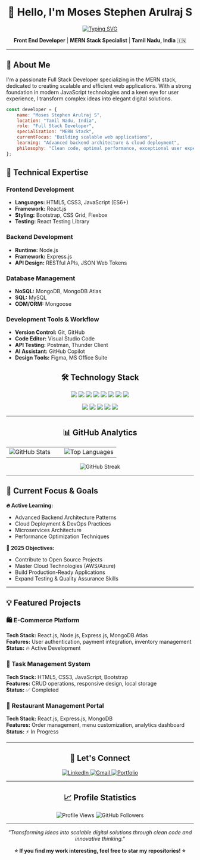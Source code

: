 <div align="center">

# 👋 Hello, I'm Moses Stephen Arulraj S

[![Typing SVG](https://readme-typing-svg.herokuapp.com?font=Fira+Code&size=24&duration=3000&pause=1000&color=2196F3&center=true&vCenter=true&width=600&lines=Front+End+Developer;MERN+Stack+Specialist;From+Tamil+Nadu%2C+India;Building+Scalable+Applications)](https://git.io/typing-svg)

**Front End Developer** | **MERN Stack Specialist** | **Tamil Nadu, India** 🇮🇳

</div>

---

## 🚀 About Me

I'm a passionate Full Stack Developer specializing in the MERN stack, dedicated to creating scalable and efficient web applications. With a strong foundation in modern JavaScript technologies and a keen eye for user experience, I transform complex ideas into elegant digital solutions.

```javascript
const developer = {
    name: "Moses Stephen Arulraj S",
    location: "Tamil Nadu, India",
    role: "Full Stack Developer",
    specialization: "MERN Stack",
    currentFocus: "Building scalable web applications",
    learning: "Advanced backend architecture & cloud deployment",
    philosophy: "Clean code, optimal performance, exceptional user experience"
};
```

## 💼 Technical Expertise

### **Frontend Development**
- **Languages:** HTML5, CSS3, JavaScript (ES6+)
- **Framework:** React.js
- **Styling:** Bootstrap, CSS Grid, Flexbox
- **Testing:** React Testing Library

### **Backend Development**
- **Runtime:** Node.js
- **Framework:** Express.js
- **API Design:** RESTful APIs, JSON Web Tokens

### **Database Management**
- **NoSQL:** MongoDB, MongoDB Atlas
- **SQL:** MySQL
- **ODM/ORM:** Mongoose

### **Development Tools & Workflow**
- **Version Control:** Git, GitHub
- **Code Editor:** Visual Studio Code
- **API Testing:** Postman, Thunder Client
- **AI Assistant:** GitHub Copilot
- **Design Tools:** Figma, MS Office Suite

<div align="center">

## 🛠️ Technology Stack

<p>
<img src="https://img.shields.io/badge/HTML5-E34F26?style=for-the-badge&logo=html5&logoColor=white" />
<img src="https://img.shields.io/badge/CSS3-1572B6?style=for-the-badge&logo=css3&logoColor=white" />
<img src="https://img.shields.io/badge/JavaScript-F7DF1E?style=for-the-badge&logo=javascript&logoColor=black" />
<img src="https://img.shields.io/badge/React-61DAFB?style=for-the-badge&logo=react&logoColor=black" />
<img src="https://img.shields.io/badge/Node.js-339933?style=for-the-badge&logo=nodedotjs&logoColor=white" />
<img src="https://img.shields.io/badge/Express.js-000000?style=for-the-badge&logo=express&logoColor=white" />
<img src="https://img.shields.io/badge/MongoDB-47A248?style=for-the-badge&logo=mongodb&logoColor=white" />
<img src="https://img.shields.io/badge/MySQL-4479A1?style=for-the-badge&logo=mysql&logoColor=white" />
</p>

<p>
<img src="https://img.shields.io/badge/Bootstrap-7952B3?style=for-the-badge&logo=bootstrap&logoColor=white" />
<img src="https://img.shields.io/badge/Git-F05032?style=for-the-badge&logo=git&logoColor=white" />
<img src="https://img.shields.io/badge/VS_Code-007ACC?style=for-the-badge&logo=visual-studio-code&logoColor=white" />
<img src="https://img.shields.io/badge/Postman-FF6C37?style=for-the-badge&logo=postman&logoColor=white" />
<img src="https://img.shields.io/badge/Figma-F24E1E?style=for-the-badge&logo=figma&logoColor=white" />
</p>

</div>

---

<div align="center">

## 📊 GitHub Analytics

<table>
<tr>
<td width="50%">
<img src="https://github-readme-stats.vercel.app/api?username=moses-stephen&show_icons=true&theme=tokyonight&hide_border=true&include_all_commits=true&count_private=true" alt="GitHub Stats" />
</td>
<td width="50%">
<img src="https://github-readme-stats.vercel.app/api/top-langs/?username=moses-stephen&layout=compact&theme=tokyonight&hide_border=true&langs_count=8" alt="Top Languages" />
</td>
</tr>
</table>

<img src="https://github-readme-streak-stats.herokuapp.com/?user=moses-stephen&theme=tokyonight&hide_border=true" alt="GitHub Streak" />

</div>

---

## 🎯 Current Focus & Goals

**🔥 Active Learning:**
- Advanced Backend Architecture Patterns
- Cloud Deployment & DevOps Practices
- Microservices Architecture
- Performance Optimization Techniques

**🚀 2025 Objectives:**
- Contribute to Open Source Projects
- Master Cloud Technologies (AWS/Azure)
- Build Production-Ready Applications
- Expand Testing & Quality Assurance Skills

---

## 💡 Featured Projects

### 🛍️ **E-Commerce Platform**
**Tech Stack:** React.js, Node.js, Express.js, MongoDB Atlas  
**Features:** User authentication, payment integration, inventory management  
**Status:** 🔥 Active Development

### 📝 **Task Management System**
**Tech Stack:** HTML5, CSS3, JavaScript, Bootstrap  
**Features:** CRUD operations, responsive design, local storage  
**Status:** ✅ Completed

### 🍕 **Restaurant Management Portal**
**Tech Stack:** React.js, Express.js, MongoDB  
**Features:** Order management, menu customization, analytics dashboard  
**Status:** ⚡ In Progress

---

<div align="center">

## 🤝 Let's Connect

<p>
<a href="https://www.linkedin.com/in/moses-stephen-arulraj-s-3480372b1" target="_blank">
<img src="https://img.shields.io/badge/LinkedIn-0077B5?style=for-the-badge&logo=linkedin&logoColor=white" alt="LinkedIn" />
</a>
<a href="mailto:moses.s2203@gmail.com">
<img src="https://img.shields.io/badge/Gmail-D14836?style=for-the-badge&logo=gmail&logoColor=white" alt="Gmail" />
</a>
<a href="https://moses-stephen-portfolio.vercel.app/" target="_blank">
<img src="https://img.shields.io/badge/Portfolio-000000?style=for-the-badge&logo=vercel&logoColor=white" alt="Portfolio" />
</a>
</p>

</div>

---

<div align="center">

## 📈 Profile Statistics

<img src="https://komarev.com/ghpvc/?username=moses-stephen&label=Profile%20Views&color=0e75b6&style=flat" alt="Profile Views" />
<img src="https://img.shields.io/github/followers/moses-stephen?label=Followers&style=flat&color=0e75b6" alt="GitHub Followers" />

</div>

---

<div align="center">

*"Transforming ideas into scalable digital solutions through clean code and innovative thinking."*

**⭐ If you find my work interesting, feel free to star my repositories! ⭐**

</div>
